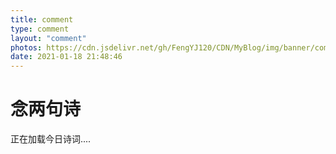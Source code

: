```yaml
---
title: comment
type: comment
layout: "comment"
photos: https://cdn.jsdelivr.net/gh/FengYJ120/CDN/MyBlog/img/banner/comment.jpg
date: 2021-01-18 21:48:46
---
```

<div class="poem-wrap">
    <div class="poem-border poem-left"></div>
    <div class="poem-border poem-right"></div>
    <h1>念两句诗</h1>
    <p id="poem">正在加载今日诗词....</p>
    <p id="info"></p>
</div>
<script src="https://sdk.jinrishici.com/v2/browser/jinrishici.js" charset="utf-8"></script>
<script type="text/javascript">
    jinrishici.load(function(result) {
    var poem =  result.data.content;
    var info = "【"+result.data.origin.dynasty+"】"+ result.data.origin.author +"《" + result.data.origin.title + "》";
    document.getElementById("poem").value(poem);
    document.getElementById("info").value(info);
    })
</script>